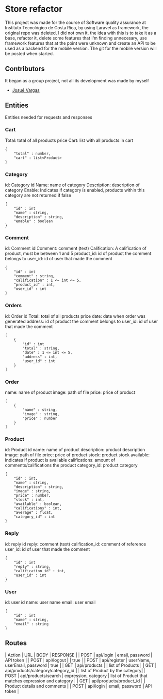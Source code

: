 # Store refactor

This project was made for the course of Software quality assurance at Instituto Tecnológico de Costa Rica, by using Laravel as framework, the original repo was deleted, I did not own it,
the idea with this is to take it as a base, refactor it, delete some features that I'm finding unnecesary, use framework features that at the point were unknown and create an API to be used as a backend for the mobile version. The git for the mobile version will be posted when started.


## Contributors
It began as a group project, not all its development was made by myself

- [Josué Vargas](https://github.com/JoVarHdez)


## Entities

Entities needed for requests and responses

### Cart
Total: total of all products price
Cart: list with all products in cart
```
{
    "total" : number,
    "cart" : list<Product>
}
```

### Category
id: Category id
Name: name of category
Description: description of category
Enable: Indicates if category is enabled, products within this category are not returned if false
```
{
    "id" : int
    "name" : string,
    "description" : string,
    "enable" : boolean
}
```

### Comment
id: Comment id
Comment: comment (text)
Calification: A calification of product, must be between 1 and 5
product_id: id of product the comment belongs to
user_id: id of user that made the comment
```
{
    "id" : int
    "comment" : string,
    "calification" : 1 <= int <= 5,
    "product_id" : int,
    "user_id" : int
}
```

### Orders
id: Order id
Total: total of all products price
date: date when order was generated
address: id of product the comment belongs to
user_id: id of user that made the comment
```
[
    {
        "id" : int
        "total" : string,
        "date" : 1 <= int <= 5,
        "address" : int,
        "user_id" : int
    }
]
```

### Order
name: name of product
image: path of file
price: price of product
```
[
    {
        "name" : string,
        "image" : string,
        "price" : number
    }
]
```

### Product
id: Product id
name: name of product
description: product description
image: path of file
price: price of product
stock: product stock
available: indicates if product is available
califications: amount of comments/califications the product 
category_id: product category
```
{
    "id" : int,
    "name" : string,
    "description" : string,
    "image" : string,
    "price" : number,
    "stock" : int,
    "available" : boolean,
    "califications" : int,
    "average" : float,
    "category_id" : int
}
```

### Reply
id: reply id
reply: comment (text)
calification_id: comment of reference
user_id: id of user that made the comment
```
{
    "id" : int
    "reply" : string,
    "calification_id" : int,
    "user_id" : int
}
```

### User

id: user id
name: user name
email: user email
```
{
    "id" : int
    "name" : string,
    "email" : string
}
```

## Routes
| Action | URL | BODY | RESPONSE |
| POST | api/login | email, password | API token |
| POST | api/logout | | true |
| POST | api/register | userName, userEmail, password | true |
| GET | api/products |  | list of Products |
| GET | api/products/category/category_id | | list of Product by the category|
| POST | api/products/search | expression, category | list of Product that matches expression and category |
| GET | api/products/product_id | | Product details and comments |
| POST | api/login | email, password | API token |